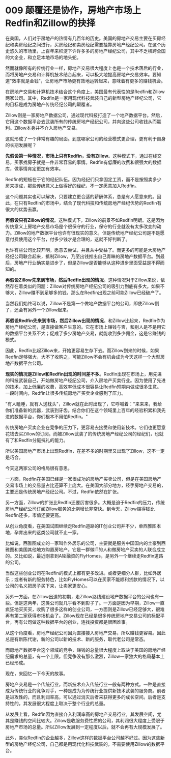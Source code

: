 # 009 颠覆还是协作，房地产市场上Redfin和Zillow的抉择

在美国，人们对于房地产的热情有几百年的历史。美国的房地产交易主要在买房经纪和卖房经纪之间进行，买房经纪和卖房经纪需要挂靠房地产经纪公司。在这个历史悠久的市场里，上百年来积淀下许许多多的房地产经纪公司，其中不乏横跨全国的大企业，和立足本地市场的地头蛇。

然而就像所有的传统行业一样，房地产交易很大程度上也是一个技术落后的行业，而将房地产交易和计算机技术结合起来，可以极大地提高房地产交易效率。要知道"效率就是金钱"，让房地产市场更有效地运转起来，意味着有更多的赚钱机会。

在房地产交易和计算机技术结合这个角度上，美国最有代表性的是Redfin和Zillow两家公司。其中，Redfin是一家用现代科技武装自己的新型房地产经纪公司，它的目标是成为房地产传统经纪公司的颠覆者。

Zillow则是一家房地产数据公司，通过现代科技打造了一个地产数据平台。然后，它用这个数据平台去武装所有的传统房地产经纪公司，并向这些公司收钱从而赢利。Zillow本身并不介入房地产交易。

这就形成了一个非常有趣的局面。到底哪家公司的经营模式更合理，更有利于自身的长期发展呢？

**先假设第一种情况，市场上只有Redfin，没有Zillow**。这种模式下，通过在线交易，买家找房子就是一件非常容易的事情。Redfin有低廉的收费和很强大的数据库，做事情肯定更加有效率。

Redfin的短板在于它的经纪队伍。因为经纪们只拿固定工资，而不是按照卖多少房来提成，那些传统意义上做得好的经纪，不一定愿意加入Redfin。

这个问题其实也可以解决，只要建立更合适的薪酬体系，总是有人愿意来的。因此，在只有Redfin的市场中，结合了现代科技和传统房地产经纪优势的Redfin有很大的优势去赢。

**再假设只有Zillow的情况**。这种模式下，Zillow的前景不如Redfin明朗。这是因为传统意义上房地产交易市场是个很保守的行业，保守的行业就没有太多改变的动力。Zillow的地产数据平台也许有很现实的意义，但是传统地产经纪公司是不是愿意付费使用这个平台，付多少钱才是合理的，这就不好判断了。

也许有些公司比较开明，愿意去尝试，并且从中受益了。而更多的可能是大房地产经纪公司联合起来，抵制Zillow，乃至出钱推出自己青睐的房地产数据平台。到最后，房地产行业确实是进步了，但是Zillow是否能够从这种进步里面受益是不得而知的。

**再假设Zillow先来到市场，然后Redfin出现的情况**。这种情况对于Zillow来说，依然存在着类似的问题：Zillow对传统房地产经纪公司的吸引力到底有多大。如果不够大，Zillow赚不到足够多的钱，那么在Redfin出现之前可能Zillow已经破产了。

当然我们始终可以说，Zillow不是第一个做地产数据平台的公司，即使Zillow倒了，还会有另外一个Zillow起来。

**再假设Redfin先来到市场，然后Zillow出现的情况**。和Zillow比起来，Redfin作为房地产经纪公司，是直接做客户生意的。它在市场上赚钱与否，和别人是不是用它的数据平台关系不大；促成了多少房地产交易，就能收到多少佣金，这是它赚钱的模式。

因此，Redfin比起Zillow来，开始更容易生存下去。而Zillow到来的时候，如果Redfin足够强大，大不了收购之，可能Zillow不会有机会成为今天这样一个大型房地产数据平台公司。

**现实的情况是Zillow和Redfin出现的时间差不多**。Redfin出现在市场上，用先进的科技武装自己，开始做房地产经纪公司，介入房地产买卖行业。因为使用了先进的技术，加上低廉的收费，高效率低成本很容易让Redfin短期内做成很多生意。一段时间内，Redfin让很多传统房地产买卖企业感到了压力。

"有人瞌睡，就有人送枕头"，Zillow就在此时出现了，它呼喊着："来来来，我给你们准备新的武器，武装到牙齿。结合你们在这个领域里上百年的经验积累和我先进的数据平台，你们根本不用怕Redfin。"

传统房地产买卖企业在竞争的压力下，更容易去接受和使用新技术。它们也更愿意花钱去买Zillow的订阅。而被Zillow武装了的传统房地产经纪公司的经纪们，也就有了和Redfin分庭抗礼的能力。

所以美国房地产市场上出现Redfin，在差不多的时期里又出现了Zillow，这不一定是巧合。

今天这两家公司的格局很有意思。

一方面，Redfin在美国已经是一家很成功的房地产买卖公司，但是在美国房地产交易市场上的交易量占比还算不上庞大。在美国大部分地方，经手房地产交易的，主要还是传统房地产经纪公司。不过，Redfin依然在扩张。

另一方面，Zillow的扩张比Redfin还要厉害很多。大概是迫于Redfin的压力，传统房地产经纪公司订阅Zillow服务的比例增长非常快。到今天，Zillow赚得钱比Redfin还多，市值还要更高。

从创业角度看，在美国试图继续走Redfin道路的IT创业公司并不少，单西雅图本地，孕育出来的这类公司就不止一家。

比如说，西雅图成立的一家叫作外居乐的公司，主要就是服务中国国内的土豪到西雅图和美国其他地方购置房地产。它是一群做IT的人和做房地产买卖的人联合成立的。又比如说，最近刚拿到A轮融资的FlyHomes，是另外一个继续走Redfin道路的公司。

当然这些创业公司在Redfin的模式上都有更多改进。或者更细分人群，比如外居乐；或者有新的服务特色，比如FlyHomes可以在买家不能顺利贷款的情况下，以公司的名义把房子买下来，让卖家更安心。

另外一方面，在Zillow出道的初期，走Zillow路线建设地产数据平台的公司也有一些。但是这两年，这类公司就几乎看不到影子了。一方面是因为早期，Zillow一直疯狂地买买买，收购了很多这样的创业公司，一方面则是Zillow已经足够大，很难再有第二家获得市场机会了。Zillow现在已经是很多传统房地产交易公司的标配平台，再有公司做这种数据平台的创业，连找投资都是很困难事。

从这个角度看，房地产经纪公司因为直接接入房地产交易，所以赚钱更容易。因此总是有新陈代谢，新的公司以新的技术、新的服务，取代老公司是常态。

而房地产数据平台这个领域的竞争，赚钱的总量很大程度上取决于美国的房地产经纪需求的总量，有一个上限。但竞争没有那么激烈，Zillow一家独大的格局基本上已经形成。

现在，来回忆一下今天的故事。

房地产交易是一个传统行业，而新技术介入传统行业一般有两种方式。一种是直接成为传统行业的竞争对手，一种是成为为传统行业提供新技术武装的服务商。前者是进攻性的，而且利润率高，可以通过消灭后者来获得更多的成长空间。后者是支持性的，其发展很大程度上取决于整个行业的总量。

从发展上看，Redfin因为直接介入利润率高的房地产交易行业，其发展空间，尤其是赚钱的空间比较大。Zillow是收服务费性质的公司，其利润很大程度上受限于房地产市场的总量。所以Zillow发展到一定程度以后，就不会再有大规模发展了。

此外，类似Redfin的企业越多，Zillow这样的数据平台公司越不好过。因为这些新型的房地产经纪公司，自己都是用现代化科技武装的，不需要使用Zillow的数据平台。
